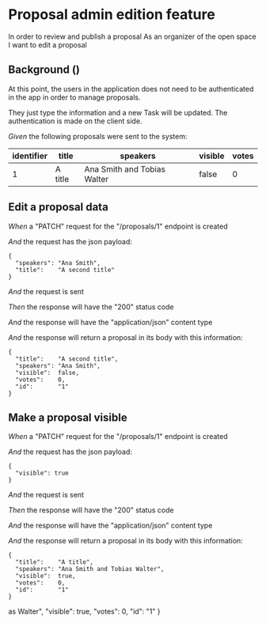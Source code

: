 # Proposal admin edition feature

In order to review and publish a proposal
  As an organizer of the open space
  I want to edit a proposal

## Background ()

At this point, the users in the application does not need to be authenticated in the app
  in order to manage proposals.

  They just type the information and a new Task will be updated.
  The authentication is made on the client side.

_Given_ the following proposals were sent to the system:

| identifier | title   | speakers                    | visible | votes |
|------------|---------|-----------------------------|---------|-------|
| 1          | A title | Ana Smith and Tobias Walter | false   | 0     |

## Edit a proposal data

_When_ a "PATCH" request for the "/proposals/1" endpoint is created

_And_ the request has the json payload:

```
{
  "speakers": "Ana Smith",
  "title":    "A second title"
}
```

_And_ the request is sent

_Then_ the response will have the "200" status code

_And_ the response will have the "application/json" content type

_And_ the response will return a proposal in its body with this information:

```
{
  "title":    "A second title",
  "speakers": "Ana Smith",
  "visible":  false,
  "votes":    0,
  "id":       "1"
}
```

## Make a proposal visible

_When_ a "PATCH" request for the "/proposals/1" endpoint is created

_And_ the request has the json payload:

```
{
  "visible": true
}
```

_And_ the request is sent

_Then_ the response will have the "200" status code

_And_ the response will have the "application/json" content type

_And_ the response will return a proposal in its body with this information:

```
{
  "title":    "A title",
  "speakers": "Ana Smith and Tobias Walter",
  "visible":  true,
  "votes":    0,
  "id":       "1"
}
```
as Walter",
  "visible":  true,
  "votes":    0,
  "id":       "1"
}
```
